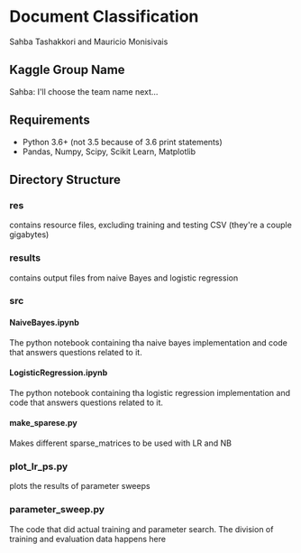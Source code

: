 # Document Classification 
Sahba Tashakkori and Mauricio Monisivais 
## Kaggle Group Name
Sahba: I'll choose the team name next...
## Requirements
* Python 3.6+ (not 3.5 because of 3.6 print statements)
* Pandas, Numpy, Scipy, Scikit Learn, Matplotlib
## Directory Structure
### res
contains resource files, excluding training and testing CSV (they're a couple gigabytes)

### results
contains output files from naive Bayes and logistic regression

### src
#### NaiveBayes.ipynb
The python notebook containing tha naive bayes implementation and code that answers questions related to it.

#### LogisticRegression.ipynb
The python notebook containing tha logistic regression implementation and code that answers questions related to it.

#### make_sparese.py
Makes different sparse_matrices to be used with LR and NB

### plot_lr_ps.py
plots the results of parameter sweeps

### parameter_sweep.py
The code that did actual training and parameter search. The division of training and evaluation data happens here
